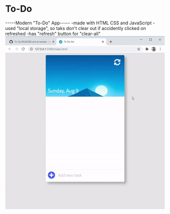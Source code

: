 # To-Do
-----Modern "To-Do" App-----
-made with HTML CSS and JavaScript
-used "local storage", so taks don't clear out if accidently clicked on refreshed
-has "refresh" button for "clear-all"
			![To-Do-gif](https://github.com/atul-p/To-Do/blob/master/To-Do-gif.gif)
